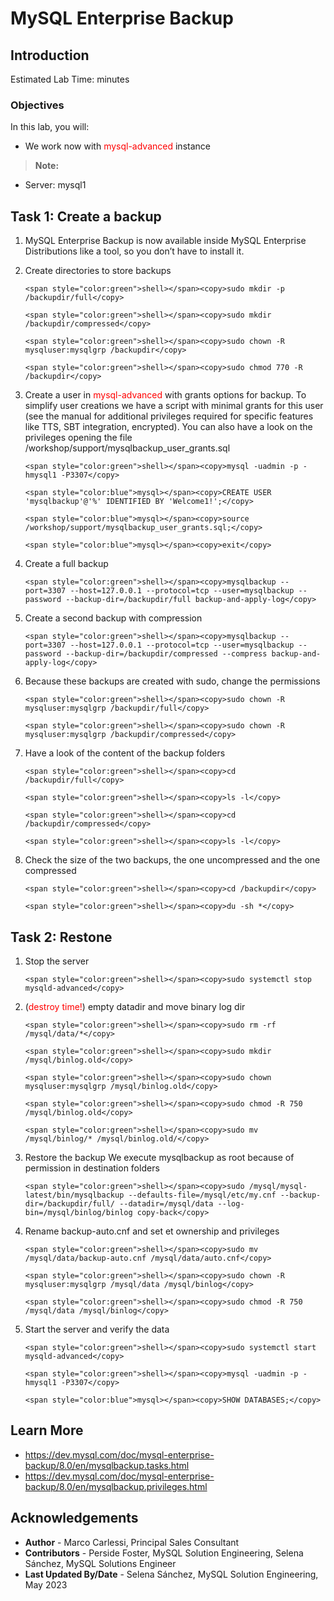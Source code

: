 # MySQL Enterprise Backup

## Introduction

Estimated Lab Time:  minutes

### Objectives
In this lab, you will:
* We work now with <span style="color:red">mysql-advanced</span> instance

> **Note:**
 * Server: mysql1

## Task 1: Create a backup

1. MySQL Enterprise Backup is now available inside MySQL Enterprise Distributions like a tool, so you don’t have to install it.
2. Create directories to store backups
    ```
    <span style="color:green">shell></span><copy>sudo mkdir -p /backupdir/full</copy>
    ```
    ```
    <span style="color:green">shell></span><copy>sudo mkdir /backupdir/compressed</copy>
    ```
    ```
    <span style="color:green">shell></span><copy>sudo chown -R mysqluser:mysqlgrp /backupdir</copy>
    ```
    ```
    <span style="color:green">shell></span><copy>sudo chmod 770 -R /backupdir</copy>
    ```
3. Create a user in <span style="color:red">mysql-advanced</span> with grants options for backup. 
    To simplify user creations we have a script with minimal grants for this user (see the manual for additional privileges required for specific features like TTS, SBT integration, encrypted). You can also have a look on the privileges opening the file /workshop/support/mysqlbackup_user_grants.sql

    ```
    <span style="color:green">shell></span><copy>mysql -uadmin -p -hmysql1 -P3307</copy>
    ```
    ```
    <span style="color:blue">mysql></span><copy>CREATE USER 'mysqlbackup'@'%' IDENTIFIED BY 'Welcome1!';</copy>
    ```
    ```
    <span style="color:blue">mysql></span><copy>source /workshop/support/mysqlbackup_user_grants.sql;</copy>
    ```
    ```
    <span style="color:blue">mysql></span><copy>exit</copy>
    ```
4. Create a full backup 
    ```
    <span style="color:green">shell></span><copy>mysqlbackup --port=3307 --host=127.0.0.1 --protocol=tcp --user=mysqlbackup --password --backup-dir=/backupdir/full backup-and-apply-log</copy>
    ```
5. Create a second backup with compression 
    ```
    <span style="color:green">shell></span><copy>mysqlbackup --port=3307 --host=127.0.0.1 --protocol=tcp --user=mysqlbackup --password --backup-dir=/backupdir/compressed --compress backup-and-apply-log</copy>
    ```
6. Because these backups are created with sudo, change the permissions
    ```
    <span style="color:green">shell></span><copy>sudo chown -R mysqluser:mysqlgrp /backupdir/full</copy>
    ```
    ```
    <span style="color:green">shell></span><copy>sudo chown -R mysqluser:mysqlgrp /backupdir/compressed</copy>
    ```
7. Have a look of the content of the backup folders
    ```
    <span style="color:green">shell></span><copy>cd /backupdir/full</copy>
    ```
    ```
    <span style="color:green">shell></span><copy>ls -l</copy>
    ```
    ```
    <span style="color:green">shell></span><copy>cd /backupdir/compressed</copy>
    ```
    ```
    <span style="color:green">shell></span><copy>ls -l</copy>
    ```
8. Check the size of the two backups, the one uncompressed and the one compressed
    ```
    <span style="color:green">shell></span><copy>cd /backupdir</copy>
    ```
    ```
    <span style="color:green">shell></span><copy>du -sh *</copy>
    ```
## Task 2: Restone
1.  Stop the server
    ```
    <span style="color:green">shell></span><copy>sudo systemctl stop mysqld-advanced</copy>
    ```
    
2. (<span style="color:red">destroy time!</span>) empty datadir and move binary log dir
    
    ```
    <span style="color:green">shell></span><copy>sudo rm -rf /mysql/data/*</copy>
    ```
    ```
    <span style="color:green">shell></span><copy>sudo mkdir /mysql/binlog.old</copy>
    ```
    ```
    <span style="color:green">shell></span><copy>sudo chown mysqluser:mysqlgrp /mysql/binlog.old</copy>
    ```
    ```
    <span style="color:green">shell></span><copy>sudo chmod -R 750 /mysql/binlog.old</copy>
    ```
    ```
    <span style="color:green">shell></span><copy>sudo mv /mysql/binlog/* /mysql/binlog.old/</copy>
    ```
2. Restore the backup 
    We execute mysqlbackup as root because of permission in destination folders
    ```
    <span style="color:green">shell></span><copy>sudo /mysql/mysql-latest/bin/mysqlbackup --defaults-file=/mysql/etc/my.cnf --backup-dir=/backupdir/full/ --datadir=/mysql/data --log-bin=/mysql/binlog/binlog copy-back</copy>
    ```

3. Rename backup-auto.cnf and set et ownership and privileges
    ```
    <span style="color:green">shell></span><copy>sudo mv /mysql/data/backup-auto.cnf /mysql/data/auto.cnf</copy>
    ```
    ```
    <span style="color:green">shell></span><copy>sudo chown -R mysqluser:mysqlgrp /mysql/data /mysql/binlog</copy>
    ```
    ```
    <span style="color:green">shell></span><copy>sudo chmod -R 750 /mysql/data /mysql/binlog</copy>
    ```

4. Start the server and verify the data
    ```
    <span style="color:green">shell></span><copy>sudo systemctl start mysqld-advanced</copy>
    ```
    ```
    <span style="color:green">shell></span><copy>mysql -uadmin -p -hmysql1 -P3307</copy>
    ```
    ```
    <span style="color:blue">mysql></span><copy>SHOW DATABASES;</copy>
    ```
        

## Learn More
* https://dev.mysql.com/doc/mysql-enterprise-backup/8.0/en/mysqlbackup.tasks.html
* https://dev.mysql.com/doc/mysql-enterprise-backup/8.0/en/mysqlbackup.privileges.html


## Acknowledgements
* **Author** - Marco Carlessi, Principal Sales Consultant
* **Contributors** -  Perside Foster, MySQL Solution Engineering, Selena Sánchez, MySQL Solutions Engineer
* **Last Updated By/Date** - Selena Sánchez, MySQL Solution Engineering, May 2023
